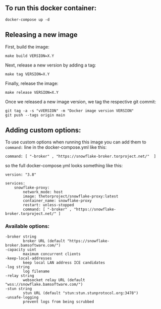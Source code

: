 ## To run this docker container:
``` 
docker-compose up -d
```

## Releasing a new image
First, build the image:
```
make build VERSION=X.Y
```
Next, release a new version by adding a tag:
```
make tag VERSION=X.Y
```
Finally, release the image:
```
make release VERSION=X.Y
```
Once we released a new image version, we tag the respective git commit:
```
git tag -a -s "vVERSION" -m "Docker image version VERSION"
git push --tags origin main
```

## Adding custom options:
To use custom options when running this image you can add them to `command:` line in the docker-compose.yml like this:

    command: [ "-broker" , "https://snowflake-broker.torproject.net/"  ]

so the full docker-compose.yml looks something like this:

    version: "3.8"

    services:
        snowflake-proxy:
            network_mode: host
            image: thetorproject/snowflake-proxy:latest
            container_name: snowflake-proxy
            restart: unless-stopped
            command: [ "-broker" , "https://snowflake-broker.torproject.net/" ]

### Available options:

    -broker string
            broker URL (default "https://snowflake-broker.bamsoftware.com/")
    -capacity uint
            maximum concurrent clients
    -keep-local-addresses
            keep local LAN address ICE candidates
    -log string
            log filename
    -relay string
            websocket relay URL (default "wss://snowflake.bamsoftware.com/")
    -stun string
            stun URL (default "stun:stun.stunprotocol.org:3478")
    -unsafe-logging
            prevent logs from being scrubbed

